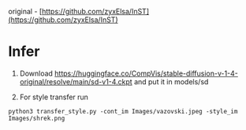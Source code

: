 original - [https://github.com/zyxElsa/InST](https://github.com/zyxElsa/InST)

# Infer
1. Download https://huggingface.co/CompVis/stable-diffusion-v-1-4-original/resolve/main/sd-v1-4.ckpt and put it in models/sd

2. For style transfer run
```
python3 transfer_style.py -cont_im Images/vazovski.jpeg -style_im Images/shrek.png
```
